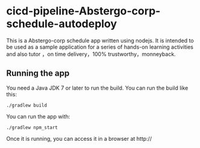 # cicd-pipeline-Abstergo-corp-schedule-autodeploy

This is a Abstergo-corp schedule app written using nodejs. It is intended to be used as a sample application for a series of hands-on learning activities and also tutor ，on time delivery，100% trustworthy，monneyback.

## Running the app

You need a Java JDK 7 or later to run the build. You can run the build like this:

    ./gradlew build

You can run the app with:

    ./gradlew npm_start

Once it is running, you can access it in a browser at http://
